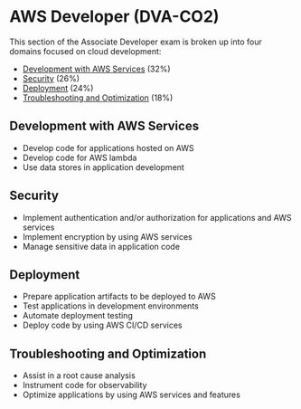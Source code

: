 # AWS Developer (DVA-CO2)
This section of the Associate Developer exam is broken up into four domains focused on cloud development:
- [Development with AWS Services](https://github.com/nicoxmcd/AWS/blob/main/Paths/AWSDeveloper/Development.md) (32%)
- [Security](https://github.com/nicoxmcd/AWS/blob/main/Paths/AWSDeveloper/Security.md) (26%)
- [Deployment](https://github.com/nicoxmcd/AWS/blob/main/Paths/AWSDeveloper/Deployment.md) (24%)
- [Troubleshooting and Optimization](https://github.com/nicoxmcd/AWS/blob/main/Paths/AWSDeveloper/Optimization.md) (18%)

## Development with AWS Services
- Develop code for applications hosted on AWS
- Develop code for AWS lambda
- Use data stores in application development

## Security
- Implement authentication and/or authorization for applications and AWS services
- Implement encryption by using AWS services
- Manage sensitive data in application code

## Deployment
- Prepare application artifacts to be deployed to AWS
- Test applications in development environments
- Automate deployment testing
- Deploy code by using AWS CI/CD services

## Troubleshooting and Optimization
- Assist in a root cause analysis
- Instrument code for observability
- Optimize applications by using AWS services and features